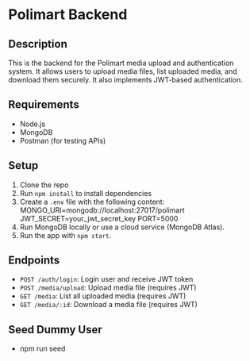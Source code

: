 # Polimart Backend

## Description
This is the backend for the Polimart media upload and authentication system. It allows users to upload media files, list uploaded media, and download them securely. It also implements JWT-based authentication.

## Requirements
- Node.js
- MongoDB
- Postman (for testing APIs)

## Setup

1. Clone the repo
2. Run `npm install` to install dependencies
3. Create a `.env` file with the following content:
   MONGO_URI=mongodb://localhost:27017/polimart
   JWT_SECRET=your_jwt_secret_key
   PORT=5000
4. Run MongoDB locally or use a cloud service (MongoDB Atlas).
5. Run the app with `npm start`.

## Endpoints
- `POST /auth/login`: Login user and receive JWT token
- `POST /media/upload`: Upload media file (requires JWT)
- `GET /media`: List all uploaded media (requires JWT)
- `GET /media/:id`: Download a media file (requires JWT)

## Seed Dummy User
- npm run seed
